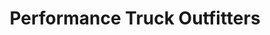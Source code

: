 ---
title: "Performance Truck Outfitters"
url: /tulsa/performance-truck-outfitters/
shop: Autoteile
---